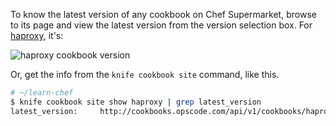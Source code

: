 To know the latest version of any cookbook on Chef Supermarket, browse to its page and view the latest version from the version selection box. For [haproxy](https://supermarket.chef.io/cookbooks/haproxy), it's:

![haproxy cookbook version](misc/supermarket_haproxy_version.png)

Or, get the info from the `knife cookbook site` command, like this.

```bash
# ~/learn-chef
$ knife cookbook site show haproxy | grep latest_version
latest_version:     http://cookbooks.opscode.com/api/v1/cookbooks/haproxy/versions/1.6.6
```